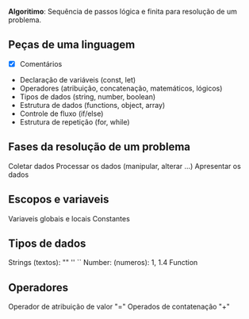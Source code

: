 **Algoritimo**: Sequência de passos lógica e finita para resolução de um problema.

## Peças de uma linguagem

-  [x] Comentários
- Declaração de variáveis (const, let)
- Operadores (atribuição, concatenação, matemáticos, lógicos)
- Tipos de dados (string, number, boolean)
- Estrutura de dados (functions, object, array)
- Controle de fluxo (if/else)
- Estrutura de repetição (for, while)

## Fases da resolução de um problema 

Coletar dados
Processar os dados (manipular, alterar ...)
Apresentar os dados

## Escopos e variaveis

Variaveis globais e locais
Constantes 

## Tipos de dados 

Strings (textos): "" '' ``
Number: (numeros): 1, 1.4
Function

## Operadores

Operador de atribuição de valor "="
Operados de contatenação "+"